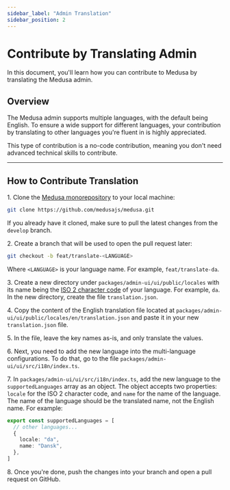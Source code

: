 ```yaml
---
sidebar_label: "Admin Translation"
sidebar_position: 2
---
```


# Contribute by Translating Admin

In this document, you'll learn how you can contribute to Medusa by translating the Medusa admin.

## Overview

The Medusa admin supports multiple languages, with the default being English. To ensure a wide support for different languages, your contribution by translating to other languages you're fluent in is highly appreciated.

This type of contribution is a no-code contribution, meaning you don't need advanced technical skills to contribute.

---

## How to Contribute Translation

1\. Clone the [Medusa monorepository](https://github.com/medusajs/medusa) to your local machine:

```bash
git clone https://github.com/medusajs/medusa.git
```

If you already have it cloned, make sure to pull the latest changes from the `develop` branch.

2\. Create a branch that will be used to open the pull request later:

```bash
git checkout -b feat/translate-<LANGUAGE>
```

Where `<LANGUAGE>` is your language name. For example, `feat/translate-da`.

3\. Create a new directory under `packages/admin-ui/ui/public/locales` with its name being the [ISO 2 character code](https://en.wikipedia.org/wiki/List_of_ISO_639-1_codes) of your language. For example, `da`. In the new directory, create the file `translation.json`.

4\. Copy the content of the English translation file located at `packages/admin-ui/ui/public/locales/en/translation.json` and paste it in your new `translation.json` file.

5\. In the file, leave the key names as-is, and only translate the values.

6\. Next, you need to add the new language into the multi-language configurations. To do that, go to the file `packages/admin-ui/ui/src/i18n/index.ts`.

7\. In `packages/admin-ui/ui/src/i18n/index.ts`, add the new language to the `supportedLanguages` array as an object. The object accepts two properties: `locale` for the ISO 2 character code, and `name` for the name of the language. The name of the language should be the translated name, not the English name. For example:

```ts title=packages/admin-ui/ui/src/i18n/index.ts
export const supportedLanguages = [
  // other languages...
  {
    locale: "da",
    name: "Dansk",
  },
]
```

8\. Once you're done, push the changes into your branch and open a pull request on GitHub.
